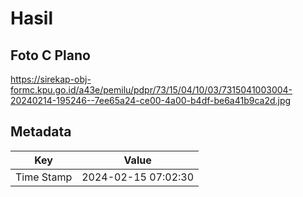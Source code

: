 # Hasil

## Foto C Plano

https://sirekap-obj-formc.kpu.go.id/a43e/pemilu/pdpr/73/15/04/10/03/7315041003004-20240214-195246--7ee65a24-ce00-4a00-b4df-be6a41b9ca2d.jpg


## Metadata

| Key        | Value               |
| ---------- | ------------------- |
| Time Stamp | 2024-02-15 07:02:30 |



